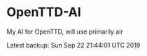 # OpenTTD-AI
My AI for OpenTTD, will use primarily air

Latest backup: Sun Sep 22 21:44:01 UTC 2019
